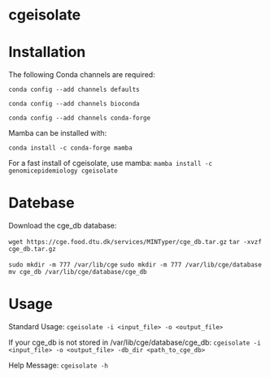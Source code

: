 # cgeisolate

# Installation

The following Conda channels are required:

`conda config --add channels defaults`

`conda config --add channels bioconda`

`conda config --add channels conda-forge`

Mamba can be installed with:

`conda install -c conda-forge mamba`

For a fast install of cgeisolate, use mamba:
`mamba install -c genomicepidemiology cgeisolate`


# Datebase

Download the cge_db database:

`wget https://cge.food.dtu.dk/services/MINTyper/cge_db.tar.gz`
`tar -xvzf cge_db.tar.gz`

`sudo mkdir -m 777 /var/lib/cge`
`sudo mkdir -m 777 /var/lib/cge/database`
`mv cge_db /var/lib/cge/database/cge_db`


# Usage

Standard Usage:
`cgeisolate -i <input_file> -o <output_file>`

If your cge_db is not stored in /var/lib/cge/database/cge_db:
`cgeisolate -i <input_file> -o <output_file> -db_dir <path_to_cge_db>`

Help Message:
`cgeisolate -h`
